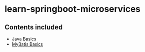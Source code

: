 # learn-springboot-microservices

## Contents included

- [Java Basics](#)
- [MyBatis Basics](./mybatis-basics/README.md)
